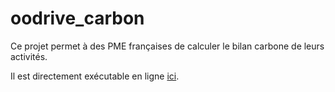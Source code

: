 # oodrive_carbon

Ce projet permet à des PME françaises de calculer le bilan carbone de leurs activités.

Il est directement exécutable en ligne [ici](https://oodrive.github.io/carbon/).
